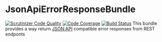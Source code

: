 JsonApiErrorResponseBundle
==========================
[![Scrutinizer Code Quality](https://scrutinizer-ci.com/g/faecie/json-api-error-response/badges/quality-score.png?b=master)](https://scrutinizer-ci.com/g/faecie/json-api-error-response/?branch=master)
[![Code Coverage](https://scrutinizer-ci.com/g/faecie/json-api-error-response/badges/coverage.png?b=master)](https://scrutinizer-ci.com/g/faecie/json-api-error-response/?branch=master)
[![Build Status](https://scrutinizer-ci.com/g/faecie/json-api-error-response/badges/build.png?b=master)](https://scrutinizer-ci.com/g/faecie/json-api-error-response/build-status/master)
This bundle provides a way return [JSON:API](https://jsonapi.org/format/#errors) compatible error responses from REST endponts
